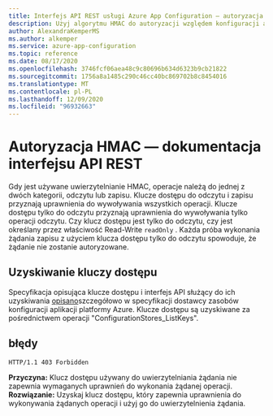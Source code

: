 ```yaml
---
title: Interfejs API REST usługi Azure App Configuration — autoryzacja HMAC
description: Użyj algorytmu HMAC do autoryzacji względem konfiguracji aplikacji platformy Azure przy użyciu interfejsu API REST
author: AlexandraKemperMS
ms.author: alkemper
ms.service: azure-app-configuration
ms.topic: reference
ms.date: 08/17/2020
ms.openlocfilehash: 3746fcf06aea48c9c80696b634d6323b9cb21822
ms.sourcegitcommit: 1756a8a1485c290c46cc40bc869702b8c8454016
ms.translationtype: MT
ms.contentlocale: pl-PL
ms.lasthandoff: 12/09/2020
ms.locfileid: "96932663"
---
```

# <a name="hmac-authorization---rest-api-reference"></a>Autoryzacja HMAC — dokumentacja interfejsu API REST

Gdy jest używane uwierzytelnianie HMAC, operacje należą do jednej z dwóch kategorii, odczytu lub zapisu. Klucze dostępu do odczytu i zapisu przyznają uprawnienia do wywoływania wszystkich operacji. Klucze dostępu tylko do odczytu przyznają uprawnienia do wywoływania tylko operacji odczytu. Czy klucz dostępu jest tylko do odczytu, czy jest określany przez właściwość Read-Write `readOnly` . Każda próba wykonania żądania zapisu z użyciem klucza dostępu tylko do odczytu spowoduje, że żądanie nie zostanie autoryzowane.

## <a name="obtaining-access-keys"></a>Uzyskiwanie kluczy dostępu

Specyfikacja opisująca klucze dostępu i interfejs API służący do ich uzyskiwania [opisano](https://github.com/Azure/azure-rest-api-specs/blob/master/specification/appconfiguration/resource-manager/Microsoft.AppConfiguration/stable/2019-10-01/appconfiguration.json)szczegółowo w specyfikacji dostawcy zasobów konfiguracji aplikacji platformy Azure. Klucze dostępu są uzyskiwane za pośrednictwem operacji "ConfigurationStores_ListKeys".

## <a name="errors"></a>błędy

```http
HTTP/1.1 403 Forbidden
```

**Przyczyna:** Klucz dostępu używany do uwierzytelniania żądania nie zapewnia wymaganych uprawnień do wykonania żądanej operacji.
**Rozwiązanie:** Uzyskaj klucz dostępu, który zapewnia uprawnienia do wykonywania żądanych operacji i użyj go do uwierzytelnienia żądania.
